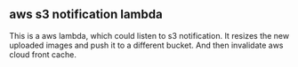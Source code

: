## aws s3 notification lambda

This is a aws lambda, which could listen to s3 notification. It resizes the new uploaded images and push it to a different bucket. And then invalidate aws cloud front cache.
